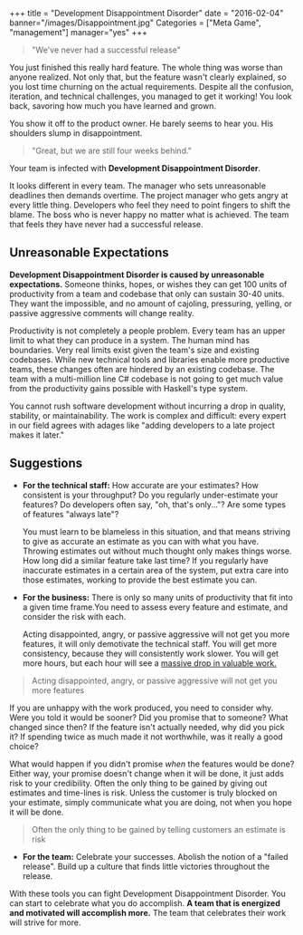 +++
title = "Development Disappointment Disorder"
date = "2016-02-04"
banner="/images/Disappointment.jpg"
Categories = ["Meta Game", "management"]
manager="yes"
+++

> "We've never had a successful release"

You just finished this really hard feature. The whole thing was worse than
anyone realized. Not only that, but the feature wasn't clearly explained, so you
lost time churning on the actual requirements. Despite all the confusion,
iteration, and technical challenges, you managed to get it working! You look
back, savoring how much you have learned and grown.

You show it off to the product owner. He barely seems to hear you. His shoulders
slump in disappointment.

> "Great, but we are still four weeks behind."

Your team is infected with **Development Disappointment Disorder**.

It looks different in every team. The manager who sets unreasonable deadlines
then demands overtime. The project manager who gets angry at every little thing.
Developers who feel they need to point fingers to shift the blame. The boss who
is never happy no matter what is achieved. The team that feels they have never
had a successful release.

## Unreasonable Expectations

**Development Disappointment Disorder is caused by unreasonable expectations.**
Someone thinks, hopes, or wishes they can get 100 units of productivity from a
team and codebase that only can sustain 30-40 units. They want the impossible,
and no amount of cajoling, pressuring, yelling, or passive aggressive comments
will change reality.

Productivity is not completely a people problem. Every team has an upper limit
to what they can produce in a system. The human mind has boundaries. Very real
limits exist given the team's size and existing codebases. While new technical
tools and libraries enable more productive teams, these changes often are
hindered by an existing codebase. The team with a multi-million line C# codebase
is not going to get much value from the productivity gains possible with
Haskell's type system.

You cannot rush software development without incurring a drop in quality,
stability, or maintainability. The work is complex and difficult: every expert
in our field agrees with adages like "adding developers to a late project makes
it later."

## Suggestions

+ **For the technical staff:** How accurate are your estimates? How consistent
  is your throughput? Do you regularly under-estimate your features? Do
  developers often say, "oh, that's only..."? Are some types of features "always
  late"?

  You must learn to be blameless in this situation, and that means striving to
  give as accurate an estimate as you can with what you have. Throwing estimates
  out without much thought only makes things worse. How long did a similar
  feature take last time? If you regularly have inaccurate estimates in a
  certain area of the system, put extra care into those estimates, working to
  provide the best estimate you can.

+ **For the business:** There is only so many units of productivity that fit
  into a given time frame.You need to assess every feature and estimate, and
  consider the risk with each.

  Acting disappointed, angry, or passive aggressive will not get you more
  features, it will only demotivate the technical staff. You will get more
  consistency, because they will consistently work slower. You will get more
  hours, but each hour will see a
  [massive drop in valuable work.](http://www.igda.org/?page=crunchsixlessons)

> Acting disappointed, angry, or passive aggressive will not get you more features

  If you are unhappy with the work produced, you need to consider why. Were you
  told it would be sooner? Did you promise that to someone? What changed since
  then? If the feature isn't actually needed, why did you pick it? If spending
  twice as much made it not worthwhile, was it really a good choice? 

  What would happen if you didn't promise _when_ the features would be done?
  Either way, your promise doesn't change when it will be done, it just adds
  risk to your credibility. Often the only thing to be gained by giving out
  estimates and time-lines is risk. Unless the customer is truly blocked on your
  estimate, simply communicate what you are doing, not when you hope it will be
  done.

> Often the only thing to be gained by telling customers an estimate is risk

+ **For the team:** Celebrate your successes. Abolish the notion of a "failed
  release". Build up a culture that finds little victories throughout the
  release. 

With these tools you can fight Development Disappointment Disorder. You can
start to celebrate what you do accomplish. **A team that is energized and motivated will accomplish more.** The team that celebrates their work will strive for more.
